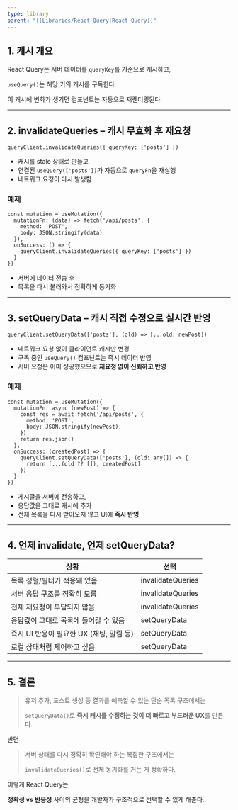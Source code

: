 ```yaml
---
type: library
parent: "[[Libraries/React Query|React Query]]"
---
```

## 1. 캐시 개요

React Query는 서버 데이터를 `queryKey`를 기준으로 캐시하고,

`useQuery()`는 해당 키의 캐시를 구독한다.

이 캐시에 변화가 생기면 컴포넌트는 자동으로 재렌더링된다.

---

## 2. invalidateQueries – 캐시 무효화 후 재요청

```tsx
queryClient.invalidateQueries({ queryKey: ['posts'] })

```

- 캐시를 stale 상태로 만들고
- 연결된 `useQuery(['posts'])`가 자동으로 `queryFn`을 재실행
- 네트워크 요청이 다시 발생함

### 예제

```tsx
const mutation = useMutation({
  mutationFn: (data) => fetch('/api/posts', {
    method: 'POST',
    body: JSON.stringify(data)
  }),
  onSuccess: () => {
    queryClient.invalidateQueries({ queryKey: ['posts'] })
  }
})

```

- 서버에 데이터 전송 후
- 목록을 다시 불러와서 정확하게 동기화

---

## 3. setQueryData – 캐시 직접 수정으로 실시간 반영

```tsx
queryClient.setQueryData(['posts'], (old) => [...old, newPost])

```

- 네트워크 요청 없이 클라이언트 캐시만 변경
- 구독 중인 `useQuery()` 컴포넌트는 즉시 데이터 반영
- 서버 요청은 이미 성공했으므로 **재요청 없이 신뢰하고 반영**

### 예제

```tsx
const mutation = useMutation({
  mutationFn: async (newPost) => {
    const res = await fetch('/api/posts', {
      method: 'POST',
      body: JSON.stringify(newPost),
    })
    return res.json()
  },
  onSuccess: (createdPost) => {
    queryClient.setQueryData(['posts'], (old: any[]) => {
      return [...(old ?? []), createdPost]
    })
  }
})

```

- 게시글을 서버에 전송하고,
- 응답값을 그대로 캐시에 추가
- 전체 목록을 다시 받아오지 않고 UI에 **즉시 반영**

---

## 4. 언제 invalidate, 언제 setQueryData?

|상황|선택|
|---|---|
|목록 정렬/필터가 적용돼 있음|invalidateQueries|
|서버 응답 구조를 정확히 모름|invalidateQueries|
|전체 재요청이 부담되지 않음|invalidateQueries|
|응답값이 그대로 목록에 들어갈 수 있음|setQueryData|
|즉시 UI 반응이 필요한 UX (채팅, 알림 등)|setQueryData|
|로컬 상태처럼 제어하고 싶음|setQueryData|

---

## 5. 결론

> 유저 추가, 포스트 생성 등 결과를 예측할 수 있는 단순 목록 구조에서는
> 
> `setQueryData()`로 **즉시 캐시를 수정하는 것이 더 빠르고 부드러운 UX**를 만든다.

반면

> 서버 상태를 다시 정확히 확인해야 하는 복잡한 구조에서는
> 
> `invalidateQueries()`로 전체 동기화를 거는 게 정확하다.

이렇게 React Query는

**정확성 vs 반응성** 사이의 균형을 개발자가 구조적으로 선택할 수 있게 해준다.